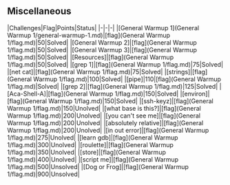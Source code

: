 ## Miscellaneous
|Challenges|Flag|Points|Status|
|-|-|-|
|[General Warmup 1](General Warmup 1/general-warmup-1.md)|[flag](General Warmup 1/flag.md)|50|Solved|
|[General Warmup 2]|[flag](General Warmup 1/flag.md)|50|Solved|
|[General Warmup 3]|[flag](General Warmup 1/flag.md)|50|Solved|
|[Resources]|[flag](General Warmup 1/flag.md)|50|Solved|
|[grep 1]|[flag](General Warmup 1/flag.md)|75|Solved|
|[net cat]|[flag](General Warmup 1/flag.md)|75|Solved|
|[strings]|[flag](General Warmup 1/flag.md)|100|Solved|
|[pipe]|110|[flag](General Warmup 1/flag.md)|Solved|
|[grep 2]|[flag](General Warmup 1/flag.md)|125|Solved|
|[Aca-Shell-A]|[flag](General Warmup 1/flag.md)|150|Solved|
|[environ]|[flag](General Warmup 1/flag.md)|150|Solved|
|[ssh-keyz]|[flag](General Warmup 1/flag.md)|150|Unolved|
|[what base is this?]|[flag](General Warmup 1/flag.md)|200|Unolved|
|[you can't see me]|[flag](General Warmup 1/flag.md)|200|Unolved|
|[absolutely relative]|[flag](General Warmup 1/flag.md)|200|Unolved|
|[in out error]|[flag](General Warmup 1/flag.md)|275|Unolved|
|[learn gdb]|[flag](General Warmup 1/flag.md)|300|Unolved|
|[roulette]|[flag](General Warmup 1/flag.md)|350|Unolved|
|[store]|[flag](General Warmup 1/flag.md)|400|Unolved|
|[script me]|[flag](General Warmup 1/flag.md)|500|Unsolved|
|[Dog or Frog]|[flag](General Warmup 1/flag.md)|900|Unsolved|

